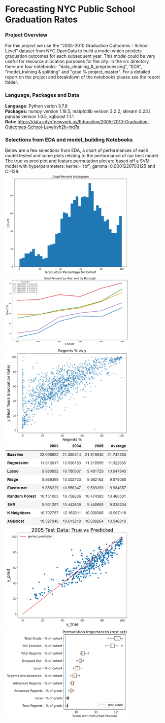 # Forecasting NYC Public School Graduation Rates
### Project Overview
For this project we use the “2005-2010 Graduation Outcomes - School Level" dataset from NYC OpenData to build a model which predicts graduation outcomes for each subsequent year.  This model could be very useful for resource allocation purposes for the city.  In the src directory there are four notebooks- "data_cleaning_&_preprocessing", "EDA", "model_training & splitting" and "grad % project_master".  For a detailed report on the project and breakdown of the notebooks please see the report folder.  

### Language, Packages and Data
**Language:**  Python verion 3.7.8    
**Packages:** numpy version 1.18.5, matplotlib version 3.2.2, sklearn 0.23.1, pandas version 1.0.5, xgboost 1.1.1  
**Data:** https://data.cityofnewyork.us/Education/2005-2010-Graduation-Outcomes-School-Level/vh2h-md7a  

### Selections from EDA and model_building Notebooks
Below are a few selections from EDA, a chart of performances of each model tested and some plots relating to the performance of our best model.  The true vs pred plot and feature permutation plot are based off a SVM model with hyperparameters: kernel='rbf', gamma=0.0001220703125 and C=128.  
<img src="Figures/gradperc.png" width="400">
<img src="Figures/LinePlot.png" width="400">
<img src="Figures/regentsvsy.png" width="400">
<img src="Figures/modeldf.png" width="400">
<img src="Figures/truevpred.png" width="400">
<img src="Figures/svr_feature_perm.png" width="400">
